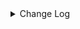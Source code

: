 <details><summary> Change Log </summary>

| Change | Commit | Version |
| --- | --- | --- |
|[Chore] fix typos filed -&gt; field (#9757)|https://github.com/apache/seatunnel/commit/e3e1c67d29|2.3.12|
|[Improve][API] Optimize the enumerator API semantics and reduce lock calls at the connector level (#9671)|https://github.com/apache/seatunnel/commit/9212a77140|2.3.12|
|[improve] sls options (#9260)|https://github.com/apache/seatunnel/commit/126164508b|2.3.11|
|[Feature][Checkpoint] Add check script for source/sink state class serialVersionUID missing (#9118)|https://github.com/apache/seatunnel/commit/4f5adeb1c7|2.3.11|
|[Improve] restruct connector common options (#8634)|https://github.com/apache/seatunnel/commit/f3499a6eeb|2.3.10|
|[Feature]Check Chinese comments in the code (#8319)|https://github.com/apache/seatunnel/commit/d58fce1caf|2.3.9|
|[Improve][dist]add shade check rule (#8136)|https://github.com/apache/seatunnel/commit/51ef800016|2.3.9|
|[Improve][Sls] Add sls sink connector、e2e、doc (#7830)|https://github.com/apache/seatunnel/commit/048c47d966|2.3.9|
|[Fix][Connector-V2] Fix some throwable error not be caught (#7657)|https://github.com/apache/seatunnel/commit/e19d73282e|2.3.8|
|[Feature][Connector-V2] add Aliyun SLS connector #3733 (#7348)|https://github.com/apache/seatunnel/commit/527c7c7b5f|2.3.7|

</details>
